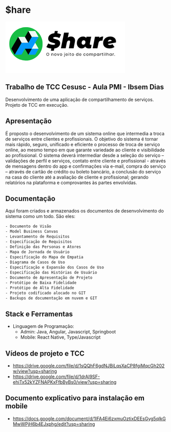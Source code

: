 # $hare

![alt text](https://github.com/elmoamedeo/jiic-zerozeroshare/blob/15972d8893badb71b66fd292374f449bfa7b96f8/$hare%20logo%20(1).png)

## Trabalho de TCC Cesusc - Aula PMI - Ibsem Dias
Desenvolvimento de uma aplicação de compartilhamento de serviços. Projeto de TCC em execução.

## Apresentação

É proposto o desenvolvimento de um sistema online que intermedia a troca de serviços entre clientes e
profissionais. O objetivo do sistema é tornar mais rápido, seguro, unificado e eficiente o processo de troca
de serviço online, ao mesmo tempo em que garante variedade ao cliente e visibilidade ao profissional. O
sistema deverá intermediar desde a seleção do serviço – validações de perfil e serviços, contato entre
cliente e profissional - através de mensagens dentro do app e confirmações via e-mail, compra do serviço –
através de cartão de crédito ou boleto bancário, a conclusão do serviço na casa do cliente até a avaliação
de cliente e profissional; gerando relatórios na plataforma e comprovantes às partes envolvidas.

## Documentação

Aqui foram criados e armazenados os documentos de desenvolvimento do sistema como um todo. São eles:
```
- Documento de Visão
- Model Business Canvas
- Levantamento de Requisitos
- Especificação de Requisitos
- Definição das Personas e Atores
- Mapa de Jornada de Usuário
- Especificação do Mapa de Empatia
- Diagrama de Casos de Uso
- Especificação e Expansão dos Casos de Uso
- Especificação das Histórias de Usuário
- Documento de Apresentação de Projeto
- Protótipo de Baixa Fidelidade
- Protótipo de Alta Fidelidade
- Projeto codificado alocado no GIT
- Backups de documentação em nuvem e GIT
```

## Stack e Ferramentas

* Linguagem de Programação:
    * Admin: Java, Angular, Javascript, Springboot
    * Mobile: React Native, Type/Javascript

## Vídeos de projeto e TCC
- https://drive.google.com/file/d/1sQQhF6gdNJBiLqsXaCP8fgiMqcGh202w/view?usp=sharing
- https://drive.google.com/file/d/1drAI9SF-ehiTx52kYZFNAPKxFfbByBs0/view?usp=sharing

## Documento explicativo para instalação em mobile
- https://docs.google.com/document/d/1lFA4Ei6zxmuOztixDEEsGyg5qIkGMwWPjH6b4EJxphg/edit?usp=sharing

